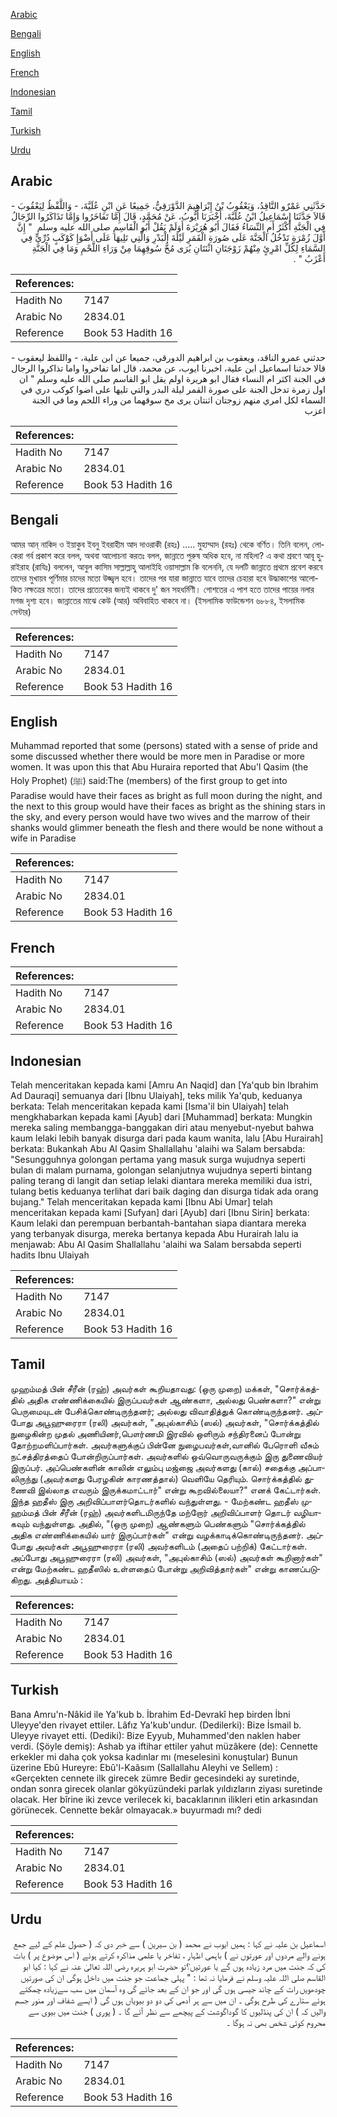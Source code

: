 [Arabic](#arabic)

[Bengali](#bengali)

[English](#english)

[French](#french)

[Indonesian](#indonesian)

[Tamil](#tamil)

[Turkish](#turkish)

[Urdu](#urdu)

## Arabic


<div dir="rtl" lang="ar" style={{fontSize:'larger',backgroundColor:'#f8f9fa',padding:20}}>
حَدَّثَنِي عَمْرٌو النَّاقِدُ، وَيَعْقُوبُ بْنُ إِبْرَاهِيمَ الدَّوْرَقِيُّ، جَمِيعًا عَنِ ابْنِ عُلَيَّةَ، - وَاللَّفْظُ لِيَعْقُوبَ - قَالاَ حَدَّثَنَا إِسْمَاعِيلُ ابْنُ عُلَيَّةَ، أَخْبَرَنَا أَيُّوبُ، عَنْ مُحَمَّدٍ، قَالَ إِمَّا تَفَاخَرُوا وَإِمَّا تَذَاكَرُوا الرِّجَالُ فِي الْجَنَّةِ أَكْثَرُ أَمِ النِّسَاءُ فَقَالَ أَبُو هُرَيْرَةَ أَوَلَمْ يَقُلْ أَبُو الْقَاسِمِ صلى الله عليه وسلم ‏ "‏ إِنَّ أَوَّلَ زُمْرَةٍ تَدْخُلُ الْجَنَّةَ عَلَى صُورَةِ الْقَمَرِ لَيْلَةَ الْبَدْرِ وَالَّتِي تَلِيهَا عَلَى أَضْوَإِ كَوْكَبٍ دُرِّيٍّ فِي السَّمَاءِ لِكُلِّ امْرِئٍ مِنْهُمْ زَوْجَتَانِ اثْنَتَانِ يُرَى مُخُّ سُوقِهِمَا مِنْ وَرَاءِ اللَّحْمِ وَمَا فِي الْجَنَّةِ أَعْزَبُ ‏"‏ ‏.‏
</div>
<div style={{backgroundColor:'#f8f9fa',padding:20, marginBottom: 10}}><table> <thead> <tr> <th>References:</th> <th></th> </tr> </thead> <tbody><tr><td>Hadith No</td><td>7147</td></tr><tr><td>Arabic No</td><td>2834.01</td></tr><tr><td>Reference</td><td>Book 53 Hadith 16</td></tr></tbody></table></div>


<div dir="rtl" lang="ar" style={{fontSize:'larger',backgroundColor:'#f8f9fa',padding:20}}>
حدثني عمرو الناقد، ويعقوب بن ابراهيم الدورقي، جميعا عن ابن علية، - واللفظ ليعقوب - قالا حدثنا اسماعيل ابن علية، اخبرنا ايوب، عن محمد، قال اما تفاخروا واما تذاكروا الرجال في الجنة اكثر ام النساء فقال ابو هريرة اولم يقل ابو القاسم صلى الله عليه وسلم " ان اول زمرة تدخل الجنة على صورة القمر ليلة البدر والتي تليها على اضوا كوكب دري في السماء لكل امري منهم زوجتان اثنتان يرى مخ سوقهما من وراء اللحم وما في الجنة اعزب
</div>
<div style={{backgroundColor:'#f8f9fa',padding:20, marginBottom: 10}}><table> <thead> <tr> <th>References:</th> <th></th> </tr> </thead> <tbody><tr><td>Hadith No</td><td>7147</td></tr><tr><td>Arabic No</td><td>2834.01</td></tr><tr><td>Reference</td><td>Book 53 Hadith 16</td></tr></tbody></table></div>

## Bengali


<div dir="ltr" lang="bn" style={{fontSize:'larger',backgroundColor:'#f8f9fa',padding:20}}>
আমর আন্‌ নাকিদ ও ইয়াকুব ইবনু ইবরাহীম আদ দাওরাকী (রহঃ) ..... মুহাম্মাদ (রহঃ) থেকে বর্ণিত। তিনি বলেন, লোকেরা গর্ব প্রকাশ করে বলল, অথবা আলোচনা করতঃ বলল, জান্নাতে পুরুষ অধিক হবে, না মহিলা? এ কথা শ্রবণে আবূ হুরাইরাহ (রাযিঃ) বললেন, আবুল কাসিম সাল্লাল্লাহু আলাইহি ওয়াসাল্লাম কি বলেননি, যে দলটি জান্নাতে প্রথমে প্রবেশ করবে তাদের মুখায়ব পূর্ণিমার চাদের মতো উজ্জ্বল হবে। তাদের পর যারা জান্নাতে যাবে তাদের চেহারা হবে উদ্ধাকাশের আলোকিত নক্ষত্রের মতো। তাদের প্রত্যেকের জন্যই থাকবে দু' জন সহধর্মিণী। গোশতের এ পাশ হতে তাদের পায়ের নলার মগজ দৃশ্য হবে। জান্নাতের মাঝে কেউ (আর) অবিবাহিত থাকবে না। (ইসলামিক ফাউন্ডেশন ৬৮৮৪, ইসলামিক সেন্টার)
</div>
<div style={{backgroundColor:'#f8f9fa',padding:20, marginBottom: 10}}><table> <thead> <tr> <th>References:</th> <th></th> </tr> </thead> <tbody><tr><td>Hadith No</td><td>7147</td></tr><tr><td>Arabic No</td><td>2834.01</td></tr><tr><td>Reference</td><td>Book 53 Hadith 16</td></tr></tbody></table></div>

## English


<div dir="ltr" lang="en" style={{fontSize:'larger',backgroundColor:'#f8f9fa',padding:20}}>
Muhammad reported that some (persons) stated with a sense of pride and some discussed whether there would be more men in Paradise or more women. It was upon this that Abu Huraira reported that Abu'l Qasim (the Holy Prophet) (ﷺ) said:The (members) of the first group to get into Paradise would have their faces as bright as full moon during the night, and the next to this group would have their faces as bright as the shining stars in the sky, and every person would have two wives and the marrow of their shanks would glimmer beneath the flesh and there would be none without a wife in Paradise
</div>
<div style={{backgroundColor:'#f8f9fa',padding:20, marginBottom: 10}}><table> <thead> <tr> <th>References:</th> <th></th> </tr> </thead> <tbody><tr><td>Hadith No</td><td>7147</td></tr><tr><td>Arabic No</td><td>2834.01</td></tr><tr><td>Reference</td><td>Book 53 Hadith 16</td></tr></tbody></table></div>

## French


<div dir="ltr" lang="fr" style={{fontSize:'larger',backgroundColor:'#f8f9fa',padding:20}}>

</div>
<div style={{backgroundColor:'#f8f9fa',padding:20, marginBottom: 10}}><table> <thead> <tr> <th>References:</th> <th></th> </tr> </thead> <tbody><tr><td>Hadith No</td><td>7147</td></tr><tr><td>Arabic No</td><td>2834.01</td></tr><tr><td>Reference</td><td>Book 53 Hadith 16</td></tr></tbody></table></div>

## Indonesian


<div dir="ltr" lang="id" style={{fontSize:'larger',backgroundColor:'#f8f9fa',padding:20}}>
Telah menceritakan kepada kami [Amru An Naqid] dan [Ya'qub bin Ibrahim Ad Dauraqi] semuanya dari [Ibnu Ulaiyah], teks milik Ya'qub, keduanya berkata: Telah menceritakan kepada kami [Isma'il bin Ulaiyah] telah mengkhabarkan kepada kami [Ayub] dari [Muhammad] berkata: Mungkin mereka saling membangga-banggakan diri atau menyebut-nyebut bahwa kaum lelaki lebih banyak disurga dari pada kaum wanita, lalu [Abu Hurairah] berkata: Bukankah Abu Al Qasim Shallallahu 'alaihi wa Salam bersabda: "Sesungguhnya golongan pertama yang masuk surga wujudnya seperti bulan di malam purnama, golongan selanjutnya wujudnya seperti bintang paling terang di langit dan setiap lelaki diantara mereka memiliki dua istri, tulang betis keduanya terlihat dari baik daging dan disurga tidak ada orang bujang." Telah menceritakan kepada kami [Ibnu Abi Umar] telah menceritakan kepada kami [Sufyan] dari [Ayub] dari [Ibnu Sirin] berkata: Kaum lelaki dan perempuan berbantah-bantahan siapa diantara mereka yang terbanyak disurga, mereka bertanya kepada Abu Hurairah lalu ia menjawab: Abu Al Qasim Shallallahu 'alaihi wa Salam bersabda seperti hadits Ibnu Ulaiyah
</div>
<div style={{backgroundColor:'#f8f9fa',padding:20, marginBottom: 10}}><table> <thead> <tr> <th>References:</th> <th></th> </tr> </thead> <tbody><tr><td>Hadith No</td><td>7147</td></tr><tr><td>Arabic No</td><td>2834.01</td></tr><tr><td>Reference</td><td>Book 53 Hadith 16</td></tr></tbody></table></div>

## Tamil


<div dir="ltr" lang="ta" style={{fontSize:'larger',backgroundColor:'#f8f9fa',padding:20}}>
முஹம்மத் பின் சீரீன் (ரஹ்) அவர்கள் கூறியதாவது: (ஒரு முறை) மக்கள், "சொர்க்கத்தில் அதிக எண்ணிக்கையில் இருப்பவர்கள் ஆண்களா, அல்லது பெண்களா?" என்று பெருமையுடன் பேசிக்கொண்டிருந்தனர்; அல்லது விவாதித்துக் கொண்டிருந்தனர். அப்போது அபூஹுரைரா (ரலி) அவர்கள், "அபுல்காசிம் (ஸல்) அவர்கள், "சொர்க்கத்தில் நுழைகின்ற முதல் அணியினர்,பௌர்ணமி இரவில் ஒளிரும் சந்திரனைப் போன்று தோற்றமளிப்பார்கள். அவர்களுக்குப் பின்னே நுழைபவர்கள்,வானில் பேரொளி வீசும் நட்சத்திரத்தைப் போன்றிருப்பார்கள். அவர்களில் ஒவ்வொருவருக்கும் இரு துணைவியர் இருப்பர். அப்பெண்களின் காலின் எலும்பு மஜ்ஜை அவர்களது (கால்) சதைக்கு அப்பாலிருந்து (அவர்களது பேரழகின் காரணத்தால்) வெளியே தெரியும். சொர்க்கத்தில் துணைவி இல்லாத எவரும் இருக்கமாட்டார்" என்று கூறவில்லையா?" எனக் கேட்டார்கள். இந்த ஹதீஸ் இரு அறிவிப்பாளர்தொடர்களில் வந்துள்ளது. - மேற்கண்ட ஹதீஸ் முஹம்மத் பின் சீரீன் (ரஹ்) அவர்களிடமிருந்தே மற்றோர் அறிவிப்பாளர் தொடர் வழியாகவும் வந்துள்ளது. அதில், "(ஒரு முறை) ஆண்களும் பெண்களும் "சொர்க்கத்தில் அதிக எண்ணிக்கையில் யார் இருப்பார்கள்" என்று வழக்காடிக்கொண்டிருந்தனர். அப்போது அவர்கள் அபூஹுரைரா (ரலி) அவர்களிடம் (அதைப் பற்றிக்) கேட்டார்கள். அப்போது அபூஹுரைரா (ரலி) அவர்கள், "அபுல்காசிம் (ஸல்) அவர்கள் கூறினார்கள்" என்று மேற்கண்ட ஹதீஸில் உள்ளதைப் போன்று அறிவித்தார்கள்" என்று காணப்படுகிறது. அத்தியாயம் :
</div>
<div style={{backgroundColor:'#f8f9fa',padding:20, marginBottom: 10}}><table> <thead> <tr> <th>References:</th> <th></th> </tr> </thead> <tbody><tr><td>Hadith No</td><td>7147</td></tr><tr><td>Arabic No</td><td>2834.01</td></tr><tr><td>Reference</td><td>Book 53 Hadith 16</td></tr></tbody></table></div>

## Turkish


<div dir="ltr" lang="tr" style={{fontSize:'larger',backgroundColor:'#f8f9fa',padding:20}}>
Bana Amru'n-Nâkid ile Ya'kub b. İbrahim Ed-Devrakî hep birden İbni Uleyye'den rivayet ettiler. Lâfız Ya'kub'undur. (Dedilerki): Bize İsmail b. Uleyye rivayet etti. (Dediki): Bize Eyyub, Muhammed'den naklen haber verdi. (Şöyle demiş): Ashab ya iftihar ettiler yahut müzâkere (de): Cennette erkekler mi daha çok yoksa kadınlar mı (meselesini konuştular) Bunun üzerine Ebû Hureyre: Ebû'l-Kaâsım (Sallallahu AIeyhi ve Sellem) : «Gerçekten cennete ilk girecek zümre Bedir gecesindeki ay suretinde, ondan sonra girecek olanlar gökyüzündeki parlak yıldızların ziyası suretinde olacak. Her bîrine iki zevce verilecek ki, bacaklarının ilikleri etin arkasından görünecek. Cennette bekâr olmayacak.» buyurmadı mı? dedi
</div>
<div style={{backgroundColor:'#f8f9fa',padding:20, marginBottom: 10}}><table> <thead> <tr> <th>References:</th> <th></th> </tr> </thead> <tbody><tr><td>Hadith No</td><td>7147</td></tr><tr><td>Arabic No</td><td>2834.01</td></tr><tr><td>Reference</td><td>Book 53 Hadith 16</td></tr></tbody></table></div>

## Urdu


<div dir="rtl" lang="ur" style={{fontSize:'larger',backgroundColor:'#f8f9fa',padding:20}}>
اسماعیل بن علیہ نے کہا : ہمیں ایوب نے محمد ( بن سیرین ) سے خبر دی کہ ( حصول علم کے لیے جمع ہونے والے مردوں اور عورتوں نے ) باہمی اظہار ، تفاخر یا علمی مذاکرہ کرتے ہوئے ( اس موضوع پر ) بات کی کہ جنت میں مرد زیادہ ہوں گے یا عورتیں؟تو حضرت ابو ہریرہ رضی اللہ تعالیٰ عنہ نے کہا : کیا ابو القاسم صلی اللہ علیہ وسلم نے فرمایا نہ تھا : " پہلی جماعت جو جنت میں داخل ہوگی ان کی صورتیں چودھویں رات کے چاند جیسی ہوں گی اور جو ان کے بعد جائے گی وہ آسمان میں سب سےزیادہ چمکتے ہوئے ستارے کی طرح ہوگی ۔ ان میں سے ہر آدمی کی دو دو بیویاں ہوں گی ( ایسے شفاف اور منور جسم والیں کہ ) ان کی پنڈلیوں کا گوداگوشت کے پیچھے سے نظر آئے گا ۔ ( پوری ) جنت میں بیوی سے محروم کوئی شخص بھی نہ ہوگا ۔
</div>
<div style={{backgroundColor:'#f8f9fa',padding:20, marginBottom: 10}}><table> <thead> <tr> <th>References:</th> <th></th> </tr> </thead> <tbody><tr><td>Hadith No</td><td>7147</td></tr><tr><td>Arabic No</td><td>2834.01</td></tr><tr><td>Reference</td><td>Book 53 Hadith 16</td></tr></tbody></table></div>